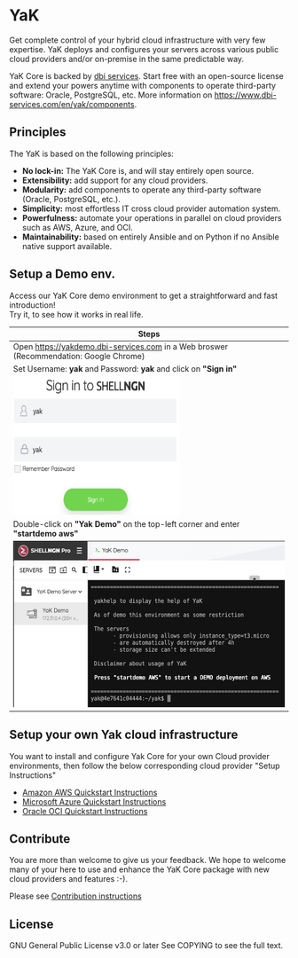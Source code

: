# YaK

Get complete control of your hybrid cloud infrastructure with very few expertise. YaK deploys and configures your servers across various public cloud providers and/or on-premise in the same predictable way.

YaK Core is backed by [dbi services](https://www.dbi-services.com). Start free with an open-source license and extend your powers anytime with components to operate third-party software: Oracle, PostgreSQL, etc. More information on https://www.dbi-services.com/en/yak/components.

## Principles

The YaK is based on the following principles:

- **No lock-in:** The YaK Core is, and will stay entirely open source.
- **Extensibility:** add support for any cloud providers.
- **Modularity:** add components to operate any third-party software (Oracle, PostgreSQL, etc.).
- **Simplicity:** most effortless IT cross cloud provider automation system.
- **Powerfulness:** automate your operations in parallel on cloud providers such as AWS, Azure, and OCI.
- **Maintainability:** based on entirely Ansible and on Python if no Ansible native support available.

## Setup a Demo env.

Access our YaK Core demo environment to get a straightforward and fast introduction! <br>
Try it, to see how it works in real life.

| Steps                                                        | 
| ----------------------------------------------------------- |
|  Open https://yakdemo.dbi-services.com in a Web broswer  (Recommendation: Google Chrome)         |
|  Set Username: **yak**   and Password: **yak**  and click on **"Sign in"**   | 
| <img src="/install/img/YaK_login.png"  width="300" height="250"> |
| Double-click on **"Yak Demo"** on the top-left corner and enter **"startdemo aws"** |
| <img src="/install/img/YaK_demo.png" width="600" height="300">   |

## Setup your own Yak cloud infrastructure 

You want to install and configure Yak Core for your own Cloud provider environments, then follow the below corresponding cloud provider "Setup Instructions"

- [Amazon AWS Quickstart Instructions](docs/quickstart_aws.md)
- [Microsoft Azure Quickstart Instructions](docs/quickstart_azure.md)
- [Oracle OCI Quickstart Instructions](docs/quickstart_oci.md)

## Contribute

You are more than welcome to give us your feedback.
We hope to welcome many of your here to use and enhance the YaK Core package with new cloud providers and features :-).

Please see [Contribution instructions](docs/contribution.md)

## License

GNU General Public License v3.0 or later
See COPYING to see the full text.


